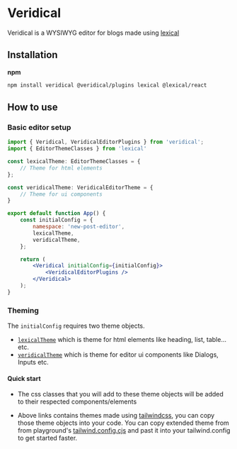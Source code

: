 # Veridical

Veridical is a WYSIWYG editor for blogs made using [lexical](https://lexical.dev)

## Installation

**npm**

```sh
npm install veridical @veridical/plugins lexical @lexical/react
```

## How to use

### Basic editor setup
```jsx
import { Veridical, VeridicalEditorPlugins } from 'veridical';
import { EditorThemeClasses } from 'lexical'

const lexicalTheme: EditorThemeClasses = {
    // Theme for html elements
};

const veridicalTheme: VeridicalEditorTheme = {
    // Theme for ui components
}

export default function App() {
    const initialConfig = {
        namespace: 'new-post-editor',
        lexicalTheme,
        veridicalTheme,
    };

    return (
        <Veridical initialConfig={initialConfig}>
            <VeridicalEditorPlugins />
        </Veridical>
    );
}
```
### Theming

The `initialConfig` requires two theme objects.
* [`lexicalTheme`](https://github.com/panditraghav/veridical/blob/main/packages/utils/src/theme/defaultLexicalTheme.ts) which is theme for html elements like heading, list, table... etc.
* [`veridicalTheme`](https://github.com/panditraghav/veridical/blob/main/packages/utils/src/theme/defaultVeridicalTheme.ts) which is theme for editor ui components like Dialogs, Inputs etc.

#### Quick start
* The css classes that you will add to these theme objects will be added to their respected components/elements

* Above links contains themes made using [tailwindcss](https://tailwindcss.com/), you can copy those theme objects into your code. You can copy extended theme from from playground's [tailwind.config.cjs](https://github.com/panditraghav/veridical/blob/5f39b8203165c329145ee28d1146307ebd84727c/_playground/tailwind.config.cjs#L12-L66) and past it into your tailwind.config to get started faster.